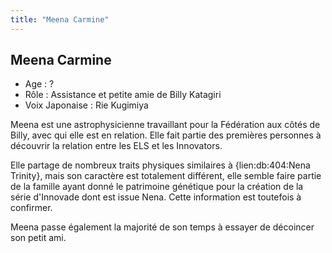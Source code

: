 ```yaml
---
title: "Meena Carmine"
---
```


Meena Carmine
-------------


- Age : ?  
- Rôle : Assistance et petite amie de Billy Katagiri  
- Voix Japonaise : Rie Kugimiya


Meena est une astrophysicienne travaillant pour la Fédération aux côtés de Billy, avec qui elle est en relation. Elle fait partie des premières personnes à découvrir la relation entre les ELS et les Innovators.


Elle partage de nombreux traits physiques similaires à {lien:db:404:Nena Trinity}, mais son caractère est totalement différent, elle semble faire partie de la famille ayant donné le patrimoine génétique pour la création de la série d'Innovade dont est issue Nena. Cette information est toutefois à confirmer.


Meena passe également la majorité de son temps à essayer de décoincer son petit ami.

